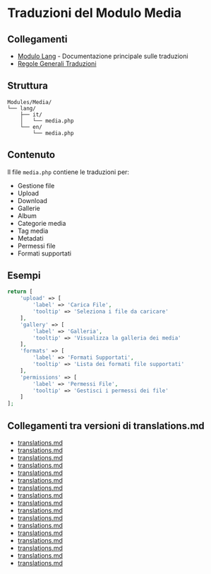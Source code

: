 # Traduzioni del Modulo Media

## Collegamenti

- [Modulo Lang](../../Lang/docs/module_lang.md) - Documentazione principale sulle traduzioni
- [Regole Generali Traduzioni](../../Xot/docs/translations.md)

## Struttura

```
Modules/Media/
└── lang/
    ├── it/
    │   └── media.php
    └── en/
        └── media.php
```

## Contenuto

Il file `media.php` contiene le traduzioni per:
- Gestione file
- Upload
- Download
- Gallerie
- Album
- Categorie media
- Tag media
- Metadati
- Permessi file
- Formati supportati

## Esempi

```php
return [
    'upload' => [
        'label' => 'Carica File',
        'tooltip' => 'Seleziona i file da caricare'
    ],
    'gallery' => [
        'label' => 'Galleria',
        'tooltip' => 'Visualizza la galleria dei media'
    ],
    'formats' => [
        'label' => 'Formati Supportati',
        'tooltip' => 'Lista dei formati file supportati'
    ],
    'permissions' => [
        'label' => 'Permessi File',
        'tooltip' => 'Gestisci i permessi dei file'
    ]
];
``` 
## Collegamenti tra versioni di translations.md
* [translations.md](../../../Chart/docs/translations.md)
* [translations.md](../../../Reporting/docs/translations.md)
* [translations.md](../../../Gdpr/docs/translations.md)
* [translations.md](../../../Notify/docs/translations.md)
* [translations.md](../../../Xot/docs/roadmap/lang/translations.md)
* [translations.md](../../../Xot/docs/translations.md)
* [translations.md](../../../Dental/docs/translations.md)
* [translations.md](../../../User/docs/translations.md)
* [translations.md](../../../UI/docs/translations.md)
* [translations.md](../../../Lang/docs/packages/translations.md)
* [translations.md](../../../Lang/docs/translations.md)
* [translations.md](../../../Job/docs/translations.md)
* [translations.md](../../../Media/docs/translations.md)
* [translations.md](../../../Tenant/docs/translations.md)
* [translations.md](../../../Activity/docs/translations.md)
* [translations.md](../../../Patient/docs/translations.md)
* [translations.md](../../../Cms/docs/translations.md)

